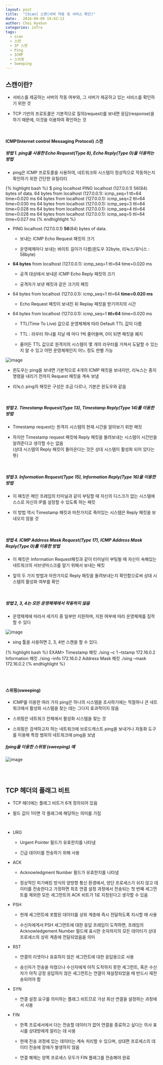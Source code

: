 ```yaml
---
layout: post
title:  "[Scan] 스캔(서버 작동 및 서비스 확인)"
date:   2016-09-09 19:42:13
author: Choi HyeSun
categories: infra
tags:
  - scan
  - 스캔
  - IP 스캔
  - Ping
  - ICMP
  - 스위핑
  - Sweeping
---
```


## 스캔이란?

- 서비스를 제공하는 서버의 작동 여부와, 그 서버가 제공하고 있는 서비스를 확인하기 위한 것

- TCP 기반의 프로토콜은 기본적으로 질의(request)를 보내면 응답(response)을 하기 때문에, 이것을 이용하여 확인하는 것

<br>

#### ICMP(Internet control Messaging Protocol) 스캔

##### 방법 1. ping을 사용한 Echo Request(Type 8), Echo Reply(Type 0)을 이용하는 방법

- ping은 ICMP 프로토콜을 사용하여, 네트워크와 시스템이 정상적으로 작동하는지 확인하기 위한 간단한 유틸리티

{% highlight bash %}
$ ping localhost
PING localhost (127.0.0.1) 56(84) bytes of data.
64 bytes from localhost (127.0.0.1): icmp_seq=1 ttl=64 time=0.020 ms
64 bytes from localhost (127.0.0.1): icmp_seq=2 ttl=64 time=0.030 ms
64 bytes from localhost (127.0.0.1): icmp_seq=3 ttl=64 time=0.028 ms
64 bytes from localhost (127.0.0.1): icmp_seq=4 ttl=64 time=0.028 ms
64 bytes from localhost (127.0.0.1): icmp_seq=5 ttl=64 time=0.027 ms
{% endhighlight %}

- PING localhost (127.0.0.1) **56**(84) bytes of data.

  - 보내는 ICMP Echo Request 패킷의 크기
  
  - 운영체제마다 보내는 바이트 길이가 다름(윈도우 32byte, 리눅스/유닉스 : 56byte)
  
- **64 bytes** from localhost (127.0.0.1): icmp_seq=1 ttl=64 time=0.020 ms

  - 공격 대상에서 보내온 ICMP Echo Reply 패킷의 크기

  - 공격자가 보낸 패킷과 같은 크기의 패킷
  
- 64 bytes from localhost (127.0.0.1): icmp_seq=1 ttl=64 **time=0.020 ms**

  - Echo Request 패킷이 보내진 뒤 Replay 패킷을 받기까지의 시간
  
- 64 bytes from localhost (127.0.0.1): icmp_seq=1 **ttl=64** time=0.020 ms

  - TTL(Time To Live) 값으로 운영체제에 따라 Default TTL 값이 다름

  - TTL : 라우터 하나를 지날 때 마다 1씩 줄어들며, 0이 되면 패킷을 폐지

  - 줄어든 TTL 값으로 원격지의 시스템이 몇 개의 라우터를 거쳐서 도달할 수 있는지 알 수 있고 어떤 운영체제인지 어느 정도 판별 가능

![image](/img/2016-09-09/scan-001-packet1.png)

- 윈도우는 ping을 보내면 기본적으로 4개의 ICMP 패킷을 보내지만, 리눅스는 중지 명령을 내리기 전까지 Request 패킷을 계속 보냄

- 리눅스 ping의 패킷은 구성은 조금 다르나, 기본은 윈도우와 같음

<br>

##### 방법 2.	Timestamp Request(Type 13), Timestamp Reply(Type 14)를 이용한 방법

- Timestamp request는 원격지 시스템의 현재 시간을 알아보기 위한 패킷

- 하지만 Timestamp request 패킷에 Reply 패킷을 돌려보내는 시스템이 시간만을 알려준다고 생각할 수는 없음
<br>(상대 시스템의 Reply 패킷이 돌아온다는 것은 상대 시스템이 활성화 되어 있다는 뜻)

<br>

##### 방법 3. Information Request(Type 15), Information Reply(Type 16)을 이용한 방법

- 이 패킷은 메인 프레임의 터미널과 같이 부팅할 때 자신의 디스크가 없는 시스템에 스스로 자신의 IP를 설정할 수 있도록 하는 패킷

- 이 방법 역시 Timestamp 패킷과 마찬가지로 죽어있는 시스템은 Reply 패킷을 보내오지 않을 것

<br>

##### 방법 4. ICMP Address Mask Request(Type 17), ICMP Address Mask Reply(Type 0)를 이용한 방법

- 이 패킷은 Information Request패킷과 같이 터미널이 부팅될 때 자신이 속해있는 네트워크의 서브넷마스크를 알기 위해서 보내는 패킷

- 앞의 두 가지 방법과 마찬가지로 Reply 패킷을 돌려보내는지 확인함으로써 상대 시스템의 활성화 여부를 확인

<br>

##### 방법 2, 3, 4는 모든 운영체제에서 작동하지 않음

- 운영체제에 따라서 세가지 중 일부만 지원하며, 지원 여부에 따라 운영체제를 짐작할 수 있다

![image](/img/2016-09-09/scan-002-os1.png)

- sing 툴을 사용하면 2, 3, 4번 스캔을 할 수 있다.

{% highlight bash %}
EXAM>
Timestamp 패킷
./sing –c 1 –tstamp 172.16.0.2
Information 패킷
./sing –info 172.16.0.2
Address Mask 패킷
./sing –mask 172.16.0.2
{% endhighlight %}

<br>
<br>

#### 스위핑(sweeping)

- ICMP를 이용한 여러 가지 ping은 하나의 시스템을 조사하기에는 적절하나 큰 네트워크에서 활성화 시스템을 찾는 데는 그다지 효과적이지 않음

- 스위핑은 네트워크 전체에서 활성화 시스템을 찾는 것

- 스위핑은 검색하고자 하는 네트워크에 브로드캐스트 ping을 보내거나 자동화 도구를 이용해 특정 범위의 네트워크에 ping을 보냄

##### fping을 이용한 스위핑 (sweeping) 예

![image](/img/2016-09-09/scan-003-fping1.png)

<br>
<br>

## TCP 헤더의 플래그 비트

- TCP 헤더에는 플래그 비트가 6개 정의되어 있음

- 필드 값이 1이면 각 플래그에 해당하는 의미를 가짐

<br> 

- URG

  - Urgent Pointer 필드가 유효한지를 나타냄
  
  - 긴급 데이터를 전송하기 위해 사용
  
- ACK

  - Acknowledgment Number 필드가 유효한지를 나타냄

  - 정상적인 피기배킹 방식의 양방향 통신 환경에서, 양단 프로세스가 쉬지 않고 데이터를 전송한다고 가정하면 최초 연결 설정 과정에서 전송되는 첫 번째 세그먼트를 제외한 모든 세그먼트의 ACK 비트가 1로 지정된다고 생각할 수 있음

- PSH 

  - 현재 세그먼트에 포함된 데이터를 상위 계층에 즉시 전달하도록 지시할 때 사용
  
  - 수신자에게서 PSH 세그먼트에 대한 응답 프레임이 도착하면, 프레임의 Acknowledgement Number 필드에 표시한 숫자까지의 모든 데이터가 상대 프로세스의 상위 계층에 전달되었음을 의미
  
- RST

  - 연결의 리셋이나 유효하지 않은 세그먼트에 대한 응답용으로 사용
  
  - 송신자가 전송을 마쳤으나 수신자에게 아직 도착하지 못한 세그먼트, 혹은 수신자가 아직 긍정 응답하지 않은 세그먼트는 연결이 재설정되었을 때 반드시 재전송되어야 함
  
- SYN 

  - 연결 설정 요구를 의미하는 플래그 비트므로 가상 회선 연결을 설정하는 과정에서 사용

- FIN

  - 한쪽 프로세서에서 더는 전송할 데이터가 없어 연결을 종료하고 싶다는 의사 표시를 상대방에게 알리는 데 사용
  
  - 현재 전송 과정에 있는 데이터는 계속 처리할 수 있으며, 상대편 프로세스의 데이터 전송에 장애가 발생하지 않음
  
  - 연결 해제는 양쪽 프로세스 모두가 FIN 플래그를 전송해야 완료
